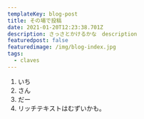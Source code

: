 ```yaml
---
templateKey: blog-post
title: その場で投稿
date: 2021-01-20T12:23:38.701Z
description: さっさとかけるかな　description
featuredpost: false
featuredimage: /img/blog-index.jpg
tags:
  - claves
---
```



1. いち
2. さん
3. だー
4. リッチテキストはむずいかも。